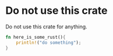 Do not use this crate
=====================

Do not use this crate for anything.

```rust
fn here_is_some_rust(){
    println!("do something");
}
```